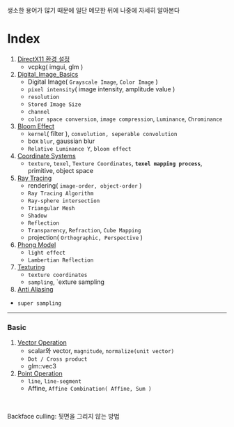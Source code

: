 생소한 용어가 많기 때문에 일단 메모한 뒤에 나중에 자세히 알아본다<br>

# Index
1. [DirectX11 환경 설정](0_DirectX11_환경설정.md)
   - vcpkg( imgui, glm )
2. [Digital_Image_Basics](1_Digital_Image_Basics.md)
   - Digital Image( `Grayscale Image`, `Color Image` )
   - `pixel intensity`( image intensity, amplitude value )
   - `resolution`
   - `Stored Image Size`
   - `channel`
   - `color space conversion`, `image compression`, `Luminance`, `Chrominance`
3. [Bloom Effect](2_Bloom_Effect.md)
   - `kernel`( filter ), `convolution, seperable convolution`
   - box `blur`, gaussian blur
   - `Relative Luminance Y`, `bloom effect`
4. [Coordinate Systems](4_Coordinate_Systems.md)
   - `texture`, `texel`, `Texture Coordinates`, **`texel mapping process`**, primitive, object space
5. [Ray Tracing](4_ray_tracing.md)
   - rendering( `image-order, object-order` )
   - `Ray Tracing Algorithm`
   - `Ray-sphere intersection`
   - `Triangular Mesh`
   - `Shadow`
   - `Reflection`
   - `Transparency`, `Refraction`, `Cube Mapping`
   - projection( `Orthographic, Perspective` )
6. [Phong Model](5_phong_model.md)
   - `light effect`
   - `Lambertian Reflection`
7. [Texturing](6_texturing.md)
   - `texture coordinates`
   - `sampling`, `exture sampling
8.  [Anti Aliasing](7_Anti_Aliasing.md)
   - `super sampling`
---
### Basic
1. [Vector Operation](Vector_Operation.md)
   - scalar와 vector, `magnitude`, `normalize(unit vector)`
   - `Dot / Cross product`
   - glm::vec3
2. [Point Operation](Point_Operation.md)
   - `line`, `line-segment`
   - Affine, `Affine Combination( Affine, Sum )`

<br>

Backface culling: 뒷면을 그리지 않는 방법<br>